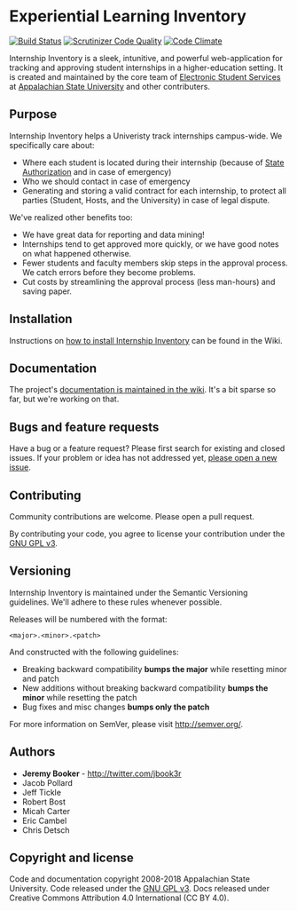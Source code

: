 Experiential Learning Inventory
===================

[![Build Status](https://travis-ci.org/BrownBook/ExperientialLearningInventory.svg?branch=master)](https://travis-ci.org/BrownBook/ExperientialLearningInventory)
[![Scrutinizer Code Quality](https://scrutinizer-ci.com/g/AppStateESS/InternshipInventory/badges/quality-score.png?s=c90941c8179a4c726384b8b21bcd71536e7f1f36)](https://scrutinizer-ci.com/g/AppStateESS/InternshipInventory/)
[![Code Climate](https://codeclimate.com/github/AppStateESS/InternshipInventory.png)](https://codeclimate.com/github/AppStateESS/InternshipInventory)

Internship Inventory is a sleek, intunitive, and powerful web-application for tracking and approving student internships in a higher-education setting. It is created and maintained by the core team of [Electronic Student Services](http://ess.appstate.edu) at [Appalachian State University](http://www.appstate.edu) and other contributers.

## Purpose
Internship Inventory helps a Univeristy track internships campus-wide. We specifically care about:
* Where each student is located during their internship (because of [State Authorization](http://wcet.wiche.edu/focus-areas/policy-and-regulation/state-authorization) and in case of emergency)
* Who we should contact in case of emergency
* Generating and storing a valid contract for each internship, to protect all parties (Student, Hosts, and the University) in case of legal dispute.

We've realized other benefits too:
* We have great data for reporting and data mining!
* Internships tend to get approved more quickly, or we have good notes on what happened otherwise.
* Fewer students and faculty members skip steps in the approval process. We catch errors before they become problems.
* Cut costs by streamlining the approval process (less man-hours) and saving paper.

## Installation
Instructions on [how to install Internship Inventory](https://github.com/AppStateESS/InternshipInventory/wiki/Installation) can be found in the Wiki.

## Documentation
The project's [documentation is maintained in the wiki](https://github.com/AppStateESS/InternshipInventory/wiki). It's a bit sparse so far, but we're working on that.


## Bugs and feature requests
Have a bug or a feature request? Please first search for existing and closed issues. If your problem or idea has not addressed yet, [please open a new issue](https://github.com/AppStateEss/InternshipInventory/issues/new).


## Contributing
Community contributions are welcome. Please open a pull request.

By contributing your code, you agree to license your contribution under the [GNU GPL v3](LICENSE).

## Versioning
Internship Inventory is maintained under the Semantic Versioning guidelines. We'll adhere to these rules whenever possible.

Releases will be numbered with the format:

`<major>.<minor>.<patch>`

And constructed with the following guidelines:

- Breaking backward compatibility **bumps the major** while resetting minor and patch
- New additions without breaking backward compatibility **bumps the minor** while resetting the patch
- Bug fixes and misc changes **bumps only the patch**

For more information on SemVer, please visit <http://semver.org/>.

## Authors
- **Jeremy Booker** - <http://twitter.com/jbook3r>
- Jacob Pollard
- Jeff Tickle
- Robert Bost
- Micah Carter
- Eric Cambel
- Chris Detsch

## Copyright and license
Code and documentation copyright 2008-2018 Appalachian State University. Code released under the [GNU GPL v3](LICENSE). Docs released under Creative Commons Attribution 4.0 International (CC BY 4.0).
